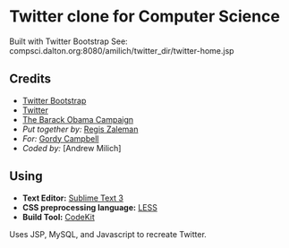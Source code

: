 Twitter clone for Computer Science
==================================

Built with Twitter Bootstrap 
See: compsci.dalton.org:8080/amilich/twitter_dir/twitter-home.jsp

## Credits
- [Twitter Bootstrap](https://twitter.github.com/bootstrap/)
- [Twitter](http://twitter.com)
- [The Barack Obama Campaign](http://www.barackobama.com/)
- _Put together by:_ [Regis Zaleman](http://www.dalton.org)
- _For:_ [Gordy Campbell](http://www.dalton.org)
- _Coded by:_ [Andrew Milich] 

## Using
- __Text Editor:__ [Sublime Text 3](http://www.sublimetext.com/3)
- __CSS preprocessing language:__ [LESS](http://lesscss.org/)
- __Build Tool:__ [CodeKit](http://incident57.com/codekit/)

Uses JSP, MySQL, and Javascript to recreate Twitter. 